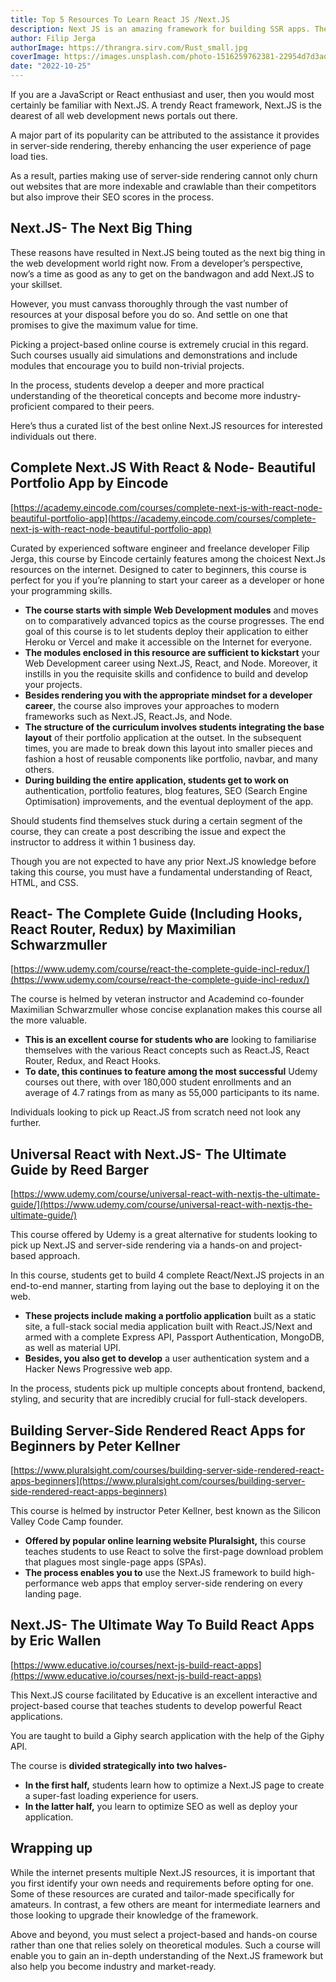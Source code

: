 ```yaml
---
title: Top 5 Resources To Learn React JS /Next.JS
description: Next JS is an amazing framework for building SSR apps. There is a lot of resources to learn it. Find out how they differ and discover your favorite one.
author: Filip Jerga
authorImage: https://thrangra.sirv.com/Rust_small.jpg
coverImage: https://images.unsplash.com/photo-1516259762381-22954d7d3ad2?ixlib=rb-4.0.3&ixid=MnwxMjA3fDB8MHxwaG90by1wYWdlfHx8fGVufDB8fHx8&auto=format&fit=crop&w=1389&q=50
date: "2022-10-25"
---
```


If you are a JavaScript or React enthusiast and user, then you would most certainly be familiar with Next.JS. A trendy React framework, Next.JS is the dearest of all web development news portals out there.

A major part of its popularity can be attributed to the assistance it provides in server-side rendering, thereby enhancing the user experience of page load ties.

As a result, parties making use of server-side rendering cannot only churn out websites that are more indexable and crawlable than their competitors but also improve their SEO scores in the process.

## Next.JS- The Next Big Thing

These reasons have resulted in Next.JS being touted as the next big thing in the web development world right now. From a developer’s perspective, now’s a time as good as any to get on the bandwagon and add Next.JS to your skillset.

However, you must canvass thoroughly through the vast number of resources at your disposal before you do so. And settle on one that promises to give the maximum value for time.

Picking a project-based online course is extremely crucial in this regard. Such courses usually aid simulations and demonstrations and include modules that encourage you to build non-trivial projects.

In the process, students develop a deeper and more practical understanding of the theoretical concepts and become more industry-proficient compared to their peers.

Here’s thus a curated list of the best online Next.JS resources for interested individuals out there.

## **Complete Next.JS With React & Node- Beautiful Portfolio App by Eincode**

[https://academy.eincode.com/courses/complete-next-js-with-react-node-beautiful-portfolio-app](https://academy.eincode.com/courses/complete-next-js-with-react-node-beautiful-portfolio-app)

Curated by experienced software engineer and freelance developer Filip Jerga, this course by Eincode certainly features among the choicest Next.Js resources on the internet. Designed to cater to beginners, this course is perfect for you if you’re planning to start your career as a developer or hone your programming skills.

-   **The course starts with simple Web Development modules**  and moves on to comparatively advanced topics as the course progresses. The end goal of this course is to let students deploy their application to either Heroku or Vercel and make it accessible on the Internet for everyone.
-   **The modules enclosed in this resource are sufficient to kickstart**  your Web Development career using Next.JS, React, and Node. Moreover, it instills in you the requisite skills and confidence to build and develop your projects.
-   **Besides rendering you with the appropriate mindset for a developer career**, the course also improves your approaches to modern frameworks such as Next.JS, React.Js, and Node.
-   **The structure of the curriculum involves students integrating the base layout**  of their portfolio application at the outset. In the subsequent times, you are made to break down this layout into smaller pieces and fashion a host of reusable components like portfolio, navbar, and many others.
-   **During building the entire application, students get to work on**  authentication, portfolio features, blog features, SEO (Search Engine Optimisation) improvements, and the eventual deployment of the app.

Should students find themselves stuck during a certain segment of the course, they can create a post describing the issue and expect the instructor to address it within 1 business day.

Though you are not expected to have any prior Next.JS knowledge before taking this course, you must have a fundamental understanding of React, HTML, and CSS.

## React- The Complete Guide (Including Hooks, React Router, Redux) by Maximilian Schwarzmuller

[https://www.udemy.com/course/react-the-complete-guide-incl-redux/](https://www.udemy.com/course/react-the-complete-guide-incl-redux/)

The course is helmed by veteran instructor and Academind co-founder Maximilian Schwarzmuller whose concise explanation makes this course all the more valuable.

-   **This is an excellent course for students who are**  looking to familiarise themselves with the various React concepts such as React.JS, React Router, Redux, and React Hooks.
-   **To date, this continues to feature among the most successful**  Udemy courses out there, with over 180,000 student enrollments and an average of 4.7 ratings from as many as 55,000 participants to its name.

Individuals looking to pick up React.JS from scratch need not look any further.

## **Universal React with Next.JS- The Ultimate Guide by Reed Barger**

[https://www.udemy.com/course/universal-react-with-nextjs-the-ultimate-guide/](https://www.udemy.com/course/universal-react-with-nextjs-the-ultimate-guide/)

This course offered by Udemy is a great alternative for students looking to pick up Next.JS and server-side rendering via a hands-on and project-based approach.

In this course, students get to build 4 complete React/Next.JS projects in an end-to-end manner, starting from laying out the base to deploying it on the web.

-   **These projects include making a portfolio application**  built as a static site, a full-stack social media application built with React.JS/Next and armed with a complete Express API, Passport Authentication, MongoDB, as well as material UPI.
-   **Besides, you also get to develop**  a user authentication system and a Hacker News Progressive web app.

In the process, students pick up multiple concepts about frontend, backend, styling, and security that are incredibly crucial for full-stack developers.

## **Building Server-Side Rendered React Apps for Beginners by Peter Kellner**

[https://www.pluralsight.com/courses/building-server-side-rendered-react-apps-beginners](https://www.pluralsight.com/courses/building-server-side-rendered-react-apps-beginners)

This course is helmed by instructor Peter Kellner, best known as the Silicon Valley Code Camp founder.

-   **Offered by popular online learning website Pluralsight,**  this course teaches students to use React to solve the first-page download problem that plagues most single-page apps (SPAs).
-   **The process enables you to**  use the Next.JS framework to build high-performance web apps that employ server-side rendering on every landing page.

## **Next.JS- The Ultimate Way To Build React Apps by Eric Wallen**

[https://www.educative.io/courses/next-js-build-react-apps](https://www.educative.io/courses/next-js-build-react-apps)

This Next.JS course facilitated by Educative is an excellent interactive and project-based course that teaches students to develop powerful React applications.

You are taught to build a Giphy search application with the help of the Giphy API.

The course is  **divided strategically into two halves-**

-   **In the first half,**  students learn how to optimize a Next.JS page to create a super-fast loading experience for users.
-   **In the latter half,**  you learn to optimize SEO as well as deploy your application.

## Wrapping up

While the internet presents multiple Next.JS resources, it is important that you first identify your own needs and requirements before opting for one. Some of these resources are curated and tailor-made specifically for amateurs. In contrast, a few others are meant for intermediate learners and those looking to upgrade their knowledge of the framework.

Above and beyond, you must select a project-based and hands-on course rather than one that relies solely on theoretical modules. Such a course will enable you to gain an in-depth understanding of the Next.JS framework but also help you become industry and market-ready.
